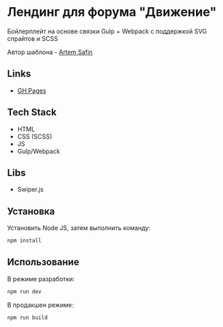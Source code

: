 # Лендинг для форума "Движение"

Бойлерплейт на основе связки Gulp + Webpack с поддержкой SVG спрайтов и SCSS

Автор шаблона - [Artem Safin](https://github.com/ArtemSafin-WebDev)

## Links

* [GH Pages](https://melentq.github.io/landing_dvizh)

## Tech Stack

* HTML
* CSS (SCSS)
* JS
* Gulp/Webpack

## Libs

* Swiper.js

## Установка

Установить Node JS, затем выполнить команду:

```bash
npm install
```

## Использование

В режиме разработки:

```bash
npm run dev
```
В продакшен режиме:

```bash
npm run build
```
